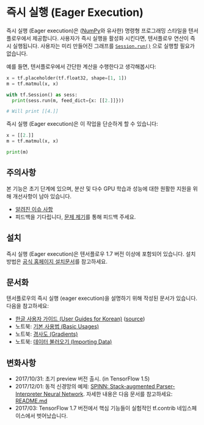 # 즉시 실행 (Eager Execution)

즉시 실행 (Eager execution)은 ([NumPy](http://www.numpy.org)와 유사한) 명령형 프로그래밍 스타일을 텐서플로우에서 제공합니다.
사용자가 즉시 실행을 활성화 시킨다면, 텐서플로우 연산이 즉시 실행됩니다.
사용자는 미리 만들어진 그래프를 [`Session.run()`](https://www.tensorflow.org/api_docs/python/tf/Session)
으로 실행할 필요가 없습니다.

예를 들면, 텐서플로우에서 간단한 계산을 수행한다고 생각해봅시다:

```python
x = tf.placeholder(tf.float32, shape=[1, 1])
m = tf.matmul(x, x)

with tf.Session() as sess:
  print(sess.run(m, feed_dict={x: [[2.]]}))

# Will print [[4.]]
```

즉시 실행 (Eager execution)은 이 작업을 단순하게 할 수 있습니다:

```python
x = [[2.]]
m = tf.matmul(x, x)

print(m)
```

## 주의사항

본 기능은 초기 단계에 있으며, 분산 및 다수 GPU 학습과 성능에 대한 원활한 지원을 위해 개선사항이 남아 있습니다.

- [알려진 이슈 사항](https://github.com/tensorflow/tensorflow/issues?q=is%3Aissue%20is%3Aopen%20label%3Acomp%3Aeager)
- 피드백을 기다립니다, [문제 제기](https://github.com/tensorflow/tensorflow/issues/new)를 통해 피드백 주세요.

## 설치

즉시 실행 (Eager execution)은 텐서플로우 1.7 버전 이상에 포함되어 있습니다.
설치 방법은 [공식 홈페이지 설치문서](https://www.tensorflow.org/install/)를 참고하세요.

## 문서화

텐서플로우의 즉시 실행 (eager execution)을 설명하기 위해 작성된 문서가 있습니다. 다음을 참고하세요:

- [한글 사용자 가이드 (User Guides for Korean)](./guide.md) ([source](https://github.com/tensorflow/tensorflow/blob/master/tensorflow/docs_src/programmers_guide/eager.md))
- 노트북: [기본 사용법 (Basic Usages)](./examples/notebooks/1_basics.ipynb)
- 노트북: [경사도 (Gradients)](./examples/notebooks/2_gradients.ipynb)
- 노트북: [데이터 불러오기 (Importing Data)](./examples/notebooks/3_datasets.ipynb)

## 변화사항

- 2017/10/31: 초기 preview 버전 출시. (in TensorFlow 1.5)
- 2017/12/01: 동적 신경망의 예제:
  [SPINN: Stack-augmented Parser-Interpreter Neural Network](https://arxiv.org/abs/1603.06021).
  자세한 내용은 다음 문서를 참고하세요: [README.md](https://github.com/tensorflow/tensorflow/blob/master/tensorflow/contrib/eager/python/examples/spinn/README.md)
- 2017/03: TensorFlow 1.7 버전에서 핵심 기능들이 실험적인 tf.contrib 네임스페이스에서 벗어났습니다.